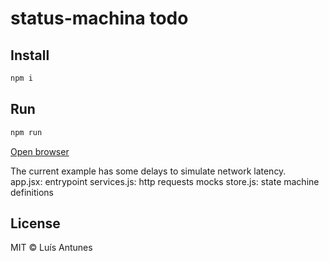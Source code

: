 # status-machina todo

## Install

```sh
npm i
```

## Run

```sh
npm run
```

[Open browser](http://localhost:1234)

The current example has some delays to simulate network latency.  
app.jsx: entrypoint
services.js: http requests mocks
store.js: state machine definitions

## License

MIT © Luís Antunes
